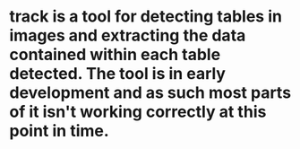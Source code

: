 # track is a tool for detecting tables in images and extracting the data contained within each table detected. The tool is in early development and as such most parts of it isn't working correctly at this point in time.
